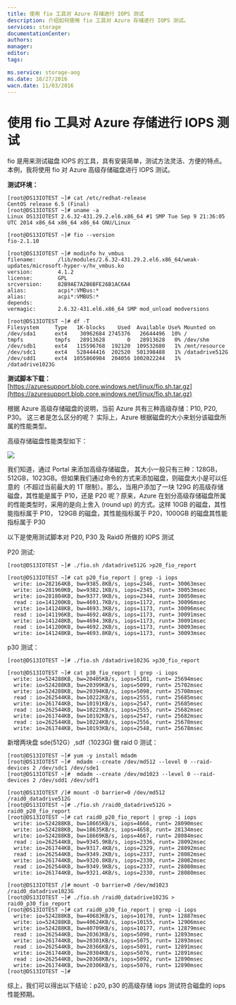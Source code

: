 ```yaml
---
title: 使用 fio 工具对 Azure 存储进行 IOPS 测试
description: 介绍如何使用 fio 工具对 Azure 存储进行 IOPS 测试。
services: storage
documentationCenter: 
authors: 
manager: 
editor: 
tags: 

ms.service: storage-aog
ms.date: 10/27/2016
wacn.date: 11/03/2016
---
```


# 使用 fio 工具对 Azure 存储进行 IOPS 测试
 
fio 是用来测试磁盘 IOPS 的工具，具有安装简单，测试方法灵活、方便的特点。 
本例，我将使用 fio 对 Azure 高级存储磁盘进行 IOPS 测试。

**测试环境：**

	[root@DS13IOTEST ~]# cat /etc/redhat-release
	CentOS release 6.5 (Final)
	[root@DS13IOTEST ~]# uname -a
	Linux DS13IOTEST 2.6.32-431.29.2.el6.x86_64 #1 SMP Tue Sep 9 21:36:05 UTC 2014 x86_64 x86_64 x86_64 GNU/Linux
	 
	[root@DS13IOTEST ~]# fio --version
	fio-2.1.10
	 
	[root@DS13IOTEST ~]# modinfo hv_vmbus
	filename:       /lib/modules/2.6.32-431.29.2.el6.x86_64/weak-updates/microsoft-hyper-v/hv_vmbus.ko
	version:        4.1.2
	license:        GPL
	srcversion:     82B9AE7A2B6BFE26B1AC6A4
	alias:          acpi*:VMBus:*
	alias:          acpi*:VMBUS:*
	depends:
	vermagic:       2.6.32-431.el6.x86_64 SMP mod_unload modversions
	 
	[root@DS13IOTEST ~]# df -T
	Filesystem     Type   1K-blocks    Used  Available Use% Mounted on
	/dev/sda1      ext4    30962684 2745376   26644496  10% /
	tmpfs          tmpfs   28913628       0   28913628   0% /dev/shm
	/dev/sdb1      ext4   115596768  192120  109532680   1% /mnt/resource
	/dev/sdc1      ext4   528444416  202520  501398488   1% /datadrive512G
	/dev/sdd1      ext4  1055860904  204056 1002022244   1% /datadrive1023G
 
**测试脚本下载：**[https://azuresupport.blob.core.windows.net/linux/fio.sh.tar.gz](https://azuresupport.blob.core.windows.net/linux/fio.sh.tar.gz)

根据 Azure 高级存储磁盘的说明，当前 Azure 共有三种高级存储：P10, P20, P30。 这三者是怎么区分的呢？ 实际上，Azure 根据磁盘的大小来划分该磁盘所属的性能类型。

高级存储磁盘性能类型如下：

![](./media/aog-storage-fio-iops-test/premium-storage.png)

我们知道，通过 Portal 来添加高级存储磁盘， 其大小一般只有三种：128GB，512GB，1023GB。但如果我们通过命令的方式来添加磁盘，则磁盘大小是可以任意的（不超过当前最大的 1T 限制）。那么，当用户添加了一块 129G 的高级存储磁盘，其性能是属于 P10，还是 P20 呢？原来，Azure 在划分高级存储磁盘所属的性能类型时，采用的是向上舍入 (round up) 的方式。这样 10GB 的磁盘，其性能指标属于 P10， 129GB 的磁盘，其性能指标属于 P20，1000GB 的磁盘其性能指标属于 P30

以下是使用测试脚本对 P20, P30 及 Raid0 所做的 IOPS 测试

P20 测试:

	[root@DS13IOTEST ~]# ./fio.sh /datadrive512G >p20_fio_report  
	 
	[root@DS13IOTEST ~]# cat p20_fio_report | grep -i iops
	  write: io=282164KB, bw=9385.8KB/s, iops=2346, runt= 30063msec
	  write: io=281960KB, bw=9382.1KB/s, iops=2345, runt= 30053msec
	  write: io=281804KB, bw=9377.9KB/s, iops=2344, runt= 30050msec
	  read : io=141200KB, bw=4691.7KB/s, iops=1172, runt= 30096msec
	  write: io=141248KB, bw=4693.3KB/s, iops=1173, runt= 30096msec
	  read : io=141196KB, bw=4692.4KB/s, iops=1173, runt= 30091msec
	  write: io=141248KB, bw=4694.3KB/s, iops=1173, runt= 30091msec
	  read : io=141200KB, bw=4692.2KB/s, iops=1173, runt= 30093msec
	  write: io=141248KB, bw=4693.8KB/s, iops=1173, runt= 30093msec
 
p30 测试：  

	[root@DS13IOTEST ~]# ./fio.sh /datadrive1023G >p30_fio_report 
	 
	[root@DS13IOTEST ~]# cat p30_fio_report | grep -i iops
	  write: io=524288KB, bw=20405KB/s, iops=5101, runt= 25694msec
	  write: io=524288KB, bw=20399KB/s, iops=5099, runt= 25702msec
	  write: io=524288KB, bw=20394KB/s, iops=5098, runt= 25708msec
	  read : io=262544KB, bw=10222KB/s, iops=2555, runt= 25685msec
	  write: io=261744KB, bw=10191KB/s, iops=2547, runt= 25685msec
	  read : io=262544KB, bw=10223KB/s, iops=2555, runt= 25682msec
	  write: io=261744KB, bw=10192KB/s, iops=2547, runt= 25682msec
	  read : io=262544KB, bw=10224KB/s, iops=2556, runt= 25678msec
	  write: io=261744KB, bw=10193KB/s, iops=2548, runt= 25678msec
 
新增两块盘 sde(512G）,sdf（1023G) 做 raid 0 测试：
 
	[root@DS13IOTEST ~]# yum -y install mdadm
	[root@DS13IOTEST ~]#  mdadm --create /dev/md512 --level 0 --raid-devices 2 /dev/sdc1 /dev/sde1
	[root@DS13IOTEST ~]#  mdadm --create /dev/md1023 --level 0 --raid-devices 2 /dev/sdd1 /dev/sdf1
	 
	[root@DS13IOTEST /]# mount -O barrier=0 /dev/md512 /raid0_datadrive512G
	[root@DS13IOTEST ~]# ./fio.sh /raid0_datadrive512G > raid0_p20_fio_report
	[root@DS13IOTEST ~]# cat raid0_p20_fio_report | grep -i iops
	  write: io=524288KB, bw=18665KB/s, iops=4666, runt= 28090msec
	  write: io=524288KB, bw=18635KB/s, iops=4658, runt= 28134msec
	  write: io=524288KB, bw=18669KB/s, iops=4667, runt= 28084msec
	  read : io=262544KB, bw=9345.9KB/s, iops=2336, runt= 28092msec
	  write: io=261744KB, bw=9317.4KB/s, iops=2329, runt= 28092msec
	  read : io=262544KB, bw=9349.2KB/s, iops=2337, runt= 28082msec
	  write: io=261744KB, bw=9320.8KB/s, iops=2330, runt= 28082msec
	  read : io=262544KB, bw=9349.9KB/s, iops=2337, runt= 28080msec
	  write: io=261744KB, bw=9321.4KB/s, iops=2330, runt= 28080msec
	 
	[root@DS13IOTEST /]# mount -O barrier=0 /dev/md1023 /raid0_datadrive1023G  
	[root@DS13IOTEST ~]# ./fio.sh /raid0_datadrive1023G > raid0_p30_fio_report  
	[root@DS13IOTEST ~]# cat raid0_p30_fio_report | grep -i iops
	  write: io=524288KB, bw=40683KB/s, iops=10170, runt= 12887msec
	  write: io=524288KB, bw=40624KB/s, iops=10155, runt= 12906msec
	  write: io=524288KB, bw=40709KB/s, iops=10177, runt= 12879msec
	  read : io=262544KB, bw=20363KB/s, iops=5090, runt= 12893msec
	  write: io=261744KB, bw=20301KB/s, iops=5075, runt= 12893msec
	  read : io=262544KB, bw=20366KB/s, iops=5091, runt= 12891msec
	  write: io=261744KB, bw=20304KB/s, iops=5076, runt= 12891msec
	  read : io=262544KB, bw=20368KB/s, iops=5092, runt= 12890msec
	  write: io=261744KB, bw=20306KB/s, iops=5076, runt= 12890msec
	[root@DS13IOTEST ~]#
 
综上，我们可以得出以下结论：p20, p30 的高级存储 iops 测试符合磁盘的 iops 性能预期。

